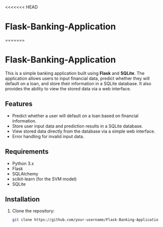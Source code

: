 <<<<<<< HEAD
# Flask-Banking-Application
=======
# Flask-Banking-Application

This is a simple banking application built using **Flask** and **SQLite**. The application allows users to input financial data, predict whether they will default on a loan, and store their information in a SQLite database. It also provides the ability to view the stored data via a web interface.

## Features

- Predict whether a user will default on a loan based on financial information.
- Store user input data and prediction results in a SQLite database.
- View stored data directly from the database via a simple web interface.
- Error handling for invalid input data.

## Requirements

- Python 3.x
- Flask
- SQLAlchemy
- scikit-learn (for the SVM model)
- SQLite

## Installation

1. Clone the repository:

   ```bash
   git clone https://github.com/your-username/Flask-Banking-Application.git

